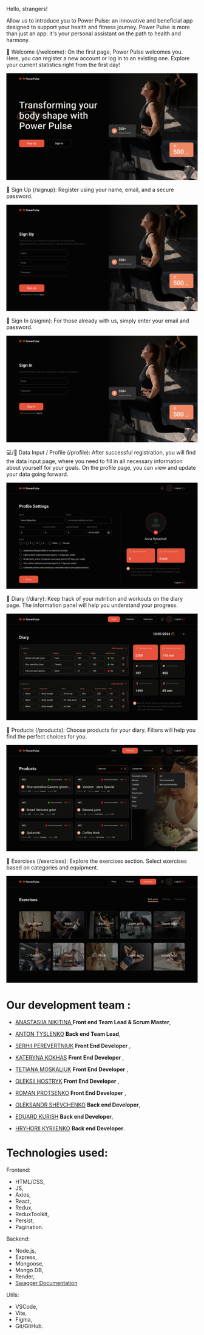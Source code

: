 Hello, strangers!

Allow us to introduce you to Power Pulse: an innovative and beneficial app
designed to support your health and fitness journey. Power Pulse is more than
just an app: it's your personal assistant on the path to health and harmony.

🌟 Welcome (/welcome): On the first page, Power Pulse welcomes you. Here, you
can register a new account or log in to an existing one. Explore your current
statistics right from the first day!

![Presentation](./public/presentation/Desktop.png)

📝 Sign Up (/signup): Register using your name, email, and a secure password.

![Presentation](./public/presentation/SignUp.png)

🚀 Sign In (/signin): For those already with us, simply enter your email and
password.

![Presentation](./public/presentation/SignIn.png)

💻/👤 Data Input / Profile (/profile): After successful registration, you will
find the data input page, where you need to fill in all necessary information
about yourself for your goals. On the profile page, you can view and update your
data going forward.

![Presentation](./public/presentation/UserPage.png)

📖 Diary (/diary): Keep track of your nutrition and workouts on the diary page.
The information panel will help you understand your progress.

![Presentation](./public/presentation/DiaryPage.png)

🍏 Products (/products): Choose products for your diary. Filters will help you
find the perfect choices for you.

![Presentation](./public/presentation/Filters.png)

💪 Exercises (/exercises): Explore the exercises section. Select exercises based
on categories and equipment.

![Presentation](./public/presentation/BodyParts.png)

# Our development team :

- [ANASTASIIA NIKITINA ](https://github.com/NikNas1405) **Front end Team Lead & Scrum Master**,
- [ANTON TYSLENKO](https://github.com/AntonTy35) **Back end Team Lead**,

- [SERHII PEREVERTNIUK](https://github.com/Sereban13) **Front End Developer** ,
- [KATERYNA KOKHAS](https://github.com/KatanES) **Front End Developer** ,
- [TETIANA MOSKALIUK](https://github.com/TanyaMosk) **Front End Developer** ,
- [OLEKSII HOSTRYK](https://github.com/Alex1Go) **Front End Developer** ,
- [ROMAN PROTSENKO](https://github.com/RomanProtsenko) **Front End Developer** ,

- [OLEKSANDR SHEVCHENKO](https://github.com/Alex-diver) **Back end Developer**,
- [EDUARD KURISH](https://github.com/EduardMLT) **Back end Developer**,
- [HRYHORII KYRIIENKO](https://github.com/kyr13nko) **Back end Developer**.

# Technologies used:
 
Frontend:

- HTML/CSS,
- JS,
- Axios,
- React,
- Redux,
- ReduxToolkit,
- Persist,
- Pagination.

Backend:

- Node.js,
- Express,
- Mongoose,
- Mongo DB,
- Render,
- [Swagger Documentation](https://powerpulserver.onrender.com/api-docs/#/) 

Utils:

- VSCode,
- Vite,
- Figma,
- Git/GitHub.

